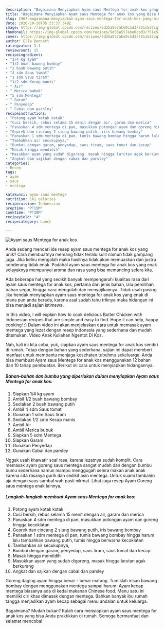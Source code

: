 ```yaml
---
description: "Bagaimana Menyiapkan Ayam saus Mentega for anak kos yang Bisa Manjain Lidah"
title: "Bagaimana Menyiapkan Ayam saus Mentega for anak kos yang Bisa Manjain Lidah"
slug: 1967-bagaimana-menyiapkan-ayam-saus-mentega-for-anak-kos-yang-bisa-manjain-lidah
date: 2020-10-26T05:33:37.349Z
image: https://img-global.cpcdn.com/recipes/5d35a557abe0cbd3/751x532cq70/ayam-saus-mentega-for-anak-kos-foto-resep-utama.jpg
thumbnail: https://img-global.cpcdn.com/recipes/5d35a557abe0cbd3/751x532cq70/ayam-saus-mentega-for-anak-kos-foto-resep-utama.jpg
cover: https://img-global.cpcdn.com/recipes/5d35a557abe0cbd3/751x532cq70/ayam-saus-mentega-for-anak-kos-foto-resep-utama.jpg
author: Ella Bennett
ratingvalue: 3.1
reviewcount: 15
recipeingredient:
- "1/4 kg ayam"
- "1/2 buah bawang bombay"
- "2 buah bawang putih"
- "4 sdm Saus tomat"
- "1 sdm Saus tiram"
- "1/2 sdm Kecap manis"
- " Air"
- " Merica bubuk"
- "5 sdm Mentega"
- " Garam"
- " Penyedap"
- " Cabai dan parsley"
recipeinstructions:
- "Potong ayam kotak kotak"
- "Cuci bersih, rebus selama 15 menit dengan air, garam dan merica"
- "Panaskan 4 sdm mentega di pan, masukkan potongan ayam dan goreng hingga kecoklatan"
- "Geprek dan cincang 2 siung bawang putih, iris bawang bombay"
- "Panaskan 1 sdm mentega di pan, tumis bawang bombay hingga harum lalu tambahkan bawang putih, tumis hingga berwarna kecoklatan"
- "Tambahkan air secukupnya,"
- "Bumbui dengan garam, penyedap, saus tiram, saus tomat dan kecap"
- "Masak hingga mendidih"
- "Masukkan ayam yang sudah digoreng, masak hingga larutan agak berkurang"
- "Angkat dan sajikan dengan cabai dan parsley"
categories:
- Resep
tags:
- ayam
- saus
- mentega

katakunci: ayam saus mentega 
nutrition: 161 calories
recipecuisine: Indonesian
preptime: "PT15M"
cooktime: "PT38M"
recipeyield: "4"
recipecategory: Lunch

---
```



![Ayam saus Mentega for anak kos](https://img-global.cpcdn.com/recipes/5d35a557abe0cbd3/751x532cq70/ayam-saus-mentega-for-anak-kos-foto-resep-utama.jpg)

Anda sedang mencari ide resep ayam saus mentega for anak kos yang unik? Cara membuatnya memang tidak terlalu sulit namun tidak gampang juga. Jika keliru mengolah maka hasilnya tidak akan memuaskan dan justru cenderung tidak enak. Padahal ayam saus mentega for anak kos yang enak selayaknya mempunyai aroma dan rasa yang bisa memancing selera kita.

Ada beberapa hal yang sedikit banyak mempengaruhi kualitas rasa dari ayam saus mentega for anak kos, pertama dari jenis bahan, lalu pemilihan bahan segar, hingga cara mengolah dan menyajikannya. Tidak usah pusing jika hendak menyiapkan ayam saus mentega for anak kos yang enak di mana pun anda berada, karena asal sudah tahu triknya maka hidangan ini bisa menjadi sajian istimewa.

In this video, I will explain how to cook delicious Butter Chicken with Indonesian recipes that are simple and easy to find. Hope it can help, happy cooking! :) Dalam video ini akan menjelaskan cara untuk memasak ayam mentega yang lezat dengan resep indonesia yang sederhana dan mudah ditemukan. Video Anak Kuliahan Ngentot Di Kos.


Nah, kali ini kita coba, yuk, siapkan ayam saus mentega for anak kos sendiri di rumah. Tetap dengan bahan yang sederhana, sajian ini dapat memberi manfaat untuk membantu menjaga kesehatan tubuhmu sekeluarga. Anda bisa membuat Ayam saus Mentega for anak kos menggunakan 12 bahan dan 10 tahap pembuatan. Berikut ini cara untuk menyiapkan hidangannya.

<!--inarticleads1-->

##### Bahan-bahan dan bumbu yang diperlukan dalam menyiapkan Ayam saus Mentega for anak kos:

1. Siapkan 1/4 kg ayam
1. Ambil 1/2 buah bawang bombay
1. Sediakan 2 buah bawang putih
1. Ambil 4 sdm Saus tomat
1. Gunakan 1 sdm Saus tiram
1. Sediakan 1/2 sdm Kecap manis
1. Ambil  Air
1. Ambil  Merica bubuk
1. Siapkan 5 sdm Mentega
1. Siapkan  Garam
1. Gunakan  Penyedap
1. Gunakan  Cabai dan parsley


Nggak usah khawatir soal rasa, karena lezatnya sudah komplit. Cara memasak ayam goreng saus mentega sangat mudah dan dengan bumbu bumu sederhana namun mampu menggugah selera makan anak anak karena cita rasanya gurih dan sedikit asin mentega. Untuk suami tambahin aja dengan saus sambal wah pasti nikmat. Lihat juga resep Ayam Goreng saus mentega enak lainnya. 

<!--inarticleads2-->

##### Langkah-langkah membuat Ayam saus Mentega for anak kos:

1. Potong ayam kotak kotak
1. Cuci bersih, rebus selama 15 menit dengan air, garam dan merica
1. Panaskan 4 sdm mentega di pan, masukkan potongan ayam dan goreng hingga kecoklatan
1. Geprek dan cincang 2 siung bawang putih, iris bawang bombay
1. Panaskan 1 sdm mentega di pan, tumis bawang bombay hingga harum lalu tambahkan bawang putih, tumis hingga berwarna kecoklatan
1. Tambahkan air secukupnya,
1. Bumbui dengan garam, penyedap, saus tiram, saus tomat dan kecap
1. Masak hingga mendidih
1. Masukkan ayam yang sudah digoreng, masak hingga larutan agak berkurang
1. Angkat dan sajikan dengan cabai dan parsley


Goreng daging ayam hingga benar - benar matang. Tumislah irisan bawang bombay dengan menggunakan mentega sampai harum. Ayam kecap mentega biasanya ada di kedai makanan Chinese food. Menu satu ini memiliki ciri khas dimasak dengan mentega. Bahkan banyak ibu rumah tangga menjadikan ayam kecap sebagai menu andalan untuk keluarga. 

Bagaimana? Mudah bukan? Itulah cara menyiapkan ayam saus mentega for anak kos yang bisa Anda praktikkan di rumah. Semoga bermanfaat dan selamat mencoba!
